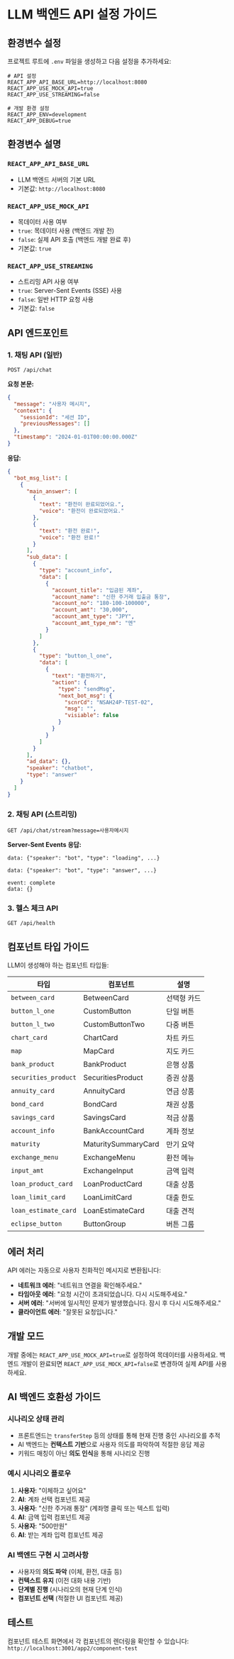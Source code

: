 # LLM 백엔드 API 설정 가이드

## 환경변수 설정

프로젝트 루트에 `.env` 파일을 생성하고 다음 설정을 추가하세요:

```env
# API 설정
REACT_APP_API_BASE_URL=http://localhost:8080
REACT_APP_USE_MOCK_API=true
REACT_APP_USE_STREAMING=false

# 개발 환경 설정
REACT_APP_ENV=development
REACT_APP_DEBUG=true
```

## 환경변수 설명

### `REACT_APP_API_BASE_URL`
- LLM 백엔드 서버의 기본 URL
- 기본값: `http://localhost:8080`

### `REACT_APP_USE_MOCK_API`
- 목데이터 사용 여부
- `true`: 목데이터 사용 (백엔드 개발 전)
- `false`: 실제 API 호출 (백엔드 개발 완료 후)
- 기본값: `true`

### `REACT_APP_USE_STREAMING`
- 스트리밍 API 사용 여부
- `true`: Server-Sent Events (SSE) 사용
- `false`: 일반 HTTP 요청 사용
- 기본값: `false`

## API 엔드포인트

### 1. 채팅 API (일반)
```
POST /api/chat
```

**요청 본문:**
```json
{
  "message": "사용자 메시지",
  "context": {
    "sessionId": "세션 ID",
    "previousMessages": []
  },
  "timestamp": "2024-01-01T00:00:00.000Z"
}
```

**응답:**
```json
{
  "bot_msg_list": [
    {
      "main_answer": [
        {
          "text": "환전이 완료되었어요.",
          "voice": "환전이 완료되었어요."
        },
        {
          "text": "환전 완료!",
          "voice": "환전 완료!"
        }
      ],
      "sub_data": [
        {
          "type": "account_info",
          "data": [
            {
              "account_title": "입금된 계좌",
              "account_name": "신한 주거래 입출금 통장",
              "account_no": "180-100-100000",
              "account_amt": "30,000",
              "account_amt_type": "JPY",
              "account_amt_type_nm": "엔"
            }
          ]
        },
        {
          "type": "button_l_one",
          "data": [
            {
              "text": "환전하기",
              "action": {
                "type": "sendMsg",
                "next_bot_msg": {
                  "scnrCd": "NSAH24P-TEST-02",
                  "msg": "",
                  "visiable": false
                }
              }
            }
          ]
        }
      ],
      "ad_data": {},
      "speaker": "chatbot",
      "type": "answer"
    }
  ]
}
```

### 2. 채팅 API (스트리밍)
```
GET /api/chat/stream?message=사용자메시지
```

**Server-Sent Events 응답:**
```
data: {"speaker": "bot", "type": "loading", ...}

data: {"speaker": "bot", "type": "answer", ...}

event: complete
data: {}
```

### 3. 헬스 체크 API
```
GET /api/health
```

## 컴포넌트 타입 가이드

LLM이 생성해야 하는 컴포넌트 타입들:

| 타입 | 컴포넌트 | 설명 |
|------|----------|------|
| `between_card` | BetweenCard | 선택형 카드 |
| `button_l_one` | CustomButton | 단일 버튼 |
| `button_l_two` | CustomButtonTwo | 다중 버튼 |
| `chart_card` | ChartCard | 차트 카드 |
| `map` | MapCard | 지도 카드 |
| `bank_product` | BankProduct | 은행 상품 |
| `securities_product` | SecuritiesProduct | 증권 상품 |
| `annuity_card` | AnnuityCard | 연금 상품 |
| `bond_card` | BondCard | 채권 상품 |
| `savings_card` | SavingsCard | 적금 상품 |
| `account_info` | BankAccountCard | 계좌 정보 |
| `maturity` | MaturitySummaryCard | 만기 요약 |
| `exchange_menu` | ExchangeMenu | 환전 메뉴 |
| `input_amt` | ExchangeInput | 금액 입력 |
| `loan_product_card` | LoanProductCard | 대출 상품 |
| `loan_limit_card` | LoanLimitCard | 대출 한도 |
| `loan_estimate_card` | LoanEstimateCard | 대출 견적 |
| `eclipse_button` | ButtonGroup | 버튼 그룹 |

## 에러 처리

API 에러는 자동으로 사용자 친화적인 메시지로 변환됩니다:

- **네트워크 에러**: "네트워크 연결을 확인해주세요."
- **타임아웃 에러**: "요청 시간이 초과되었습니다. 다시 시도해주세요."
- **서버 에러**: "서버에 일시적인 문제가 발생했습니다. 잠시 후 다시 시도해주세요."
- **클라이언트 에러**: "잘못된 요청입니다."

## 개발 모드

개발 중에는 `REACT_APP_USE_MOCK_API=true`로 설정하여 목데이터를 사용하세요.
백엔드 개발이 완료되면 `REACT_APP_USE_MOCK_API=false`로 변경하여 실제 API를 사용하세요.

## AI 백엔드 호환성 가이드

### 시나리오 상태 관리
- 프론트엔드는 `transferStep` 등의 상태를 통해 현재 진행 중인 시나리오를 추적
- AI 백엔드는 **컨텍스트 기반**으로 사용자 의도를 파악하여 적절한 응답 제공
- 키워드 매칭이 아닌 **의도 인식**을 통해 시나리오 진행

### 예시 시나리오 플로우
1. **사용자**: "이체하고 싶어요"
2. **AI**: 계좌 선택 컴포넌트 제공
3. **사용자**: "신한 주거래 통장" (계좌명 클릭 또는 텍스트 입력)
4. **AI**: 금액 입력 컴포넌트 제공
5. **사용자**: "500만원"
6. **AI**: 받는 계좌 입력 컴포넌트 제공

### AI 백엔드 구현 시 고려사항
- 사용자의 **의도 파악** (이체, 환전, 대출 등)
- **컨텍스트 유지** (이전 대화 내용 기반)
- **단계별 진행** (시나리오의 현재 단계 인식)
- **컴포넌트 선택** (적절한 UI 컴포넌트 제공)

## 테스트

컴포넌트 테스트 화면에서 각 컴포넌트의 렌더링을 확인할 수 있습니다:
`http://localhost:3001/app2/component-test` 